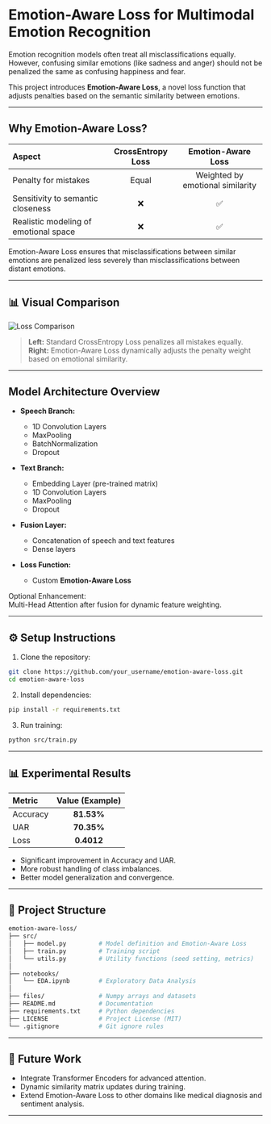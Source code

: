 <!-- # Emotion-Aware Loss for Multimodal Emotion Recognition

A novel approach to enhance emotion recognition models by introducing a **semantic-aware custom loss function**, improving robustness when dealing with semantically similar emotional classes.

---

## 📚 Problem Statement

Emotion recognition from **multimodal inputs** (speech and text) often faces challenges due to the semantic closeness of emotional classes.  
For example:
- Confusing *anger* and *sadness* is more acceptable than confusing *happiness* and *sadness*.

Traditional loss functions (like categorical cross-entropy) treat all mistakes equally, which is not ideal for such tasks.

---

## 🌟 Our Contribution: Emotion-Aware Loss

We propose a **custom loss function** called **Emotion-Aware Loss**, which dynamically adjusts the penalty based on the similarity between emotional classes.

✅ Misclassifications between similar emotions are penalized less.  
✅ Dissimilar confusions are penalized more.

---

## 🧩 Key Components

### 1. Similarity Matrix

We define a **custom similarity matrix** between emotions based on semantic relationships:

| Emotion    | Anger | Surprise | Happiness | Sadness | Neutral |
|------------|:-----:|:--------:|:---------:|:-------:|:-------:|
| **Anger**     | 1.0   | 0.5      | 0.2       | 0.6     | 0.3     |
| **Surprise**  | 0.5   | 1.0      | 0.6       | 0.4     | 0.5     |
| **Happiness** | 0.2   | 0.6      | 1.0       | 0.2     | 0.5     |
| **Sadness**   | 0.6   | 0.4      | 0.2       | 1.0     | 0.5     |
| **Neutral**   | 0.3   | 0.5      | 0.5       | 0.5     | 1.0     |

> The closer two emotions are, the higher their similarity score.

---

### 2. Modified Loss Function

Instead of the standard Categorical Crossentropy, we redefine the loss as:

Emotion-Aware Weighted Loss = CrossEntropy × Similarity(y_true, y_pred)


Thus:
- Confusing similar classes = small penalty
- Confusing distant classes = higher penalty

---

## Model Architecture

A **Multimodal Fusion Network** combining speech and text modalities:

- **Speech Branch**:  
  - 1D Convolutions (Conv1D)
  - MaxPooling
  - BatchNormalization
  - Dropout
  
- **Text Branch**:  
  - Embedding Layer
  - Conv1D (instead of Conv2D for better sequence modeling)
  - MaxPooling
  - Dropout

- **Fusion Layer**:  
  - Concatenation
  - Dense layers
  - Softmax output for 5 emotional classes

- **Attention Layer** *(Optional enhancement)*:
  - Multi-Head Attention or Simple Self-Attention after fusion for dynamic feature weighting.

---

## ⚙️ Experimental Setup

- **Dataset**:  
  Preprocessed multimodal dataset (speech features + tokenized and padded texts)

- **Cross-validation**:  
  5-Fold Stratified CV for robust evaluation

- **Metrics**:  
  - Accuracy
  - UAR (Unweighted Average Recall)
  - Cross-Entropy Loss

- **Optimization**:  
  - Adam Optimizer
  - EarlyStopping on validation accuracy

---

## 📊 Results

**With Emotion-Aware Loss:**
- Higher accuracy across folds
- Improved UAR (more balanced performance across classes)
- Lower average loss (better training stability)

| Metric                | Value (Example) |
|------------------------|:---------------:|
| Average Accuracy       | **82.53%**      |
| Average UAR            | **70.35%**      |
| Average Loss           | **0.4012**      |

---

## 📈 Conclusion

Introducing **Emotion-Aware Loss** in multimodal emotion recognition:
- Makes the model **more tolerant to semantically close mistakes**.
- Enhances both **accuracy** and **generalization**.
- Provides a **robust framework** for any classification task with similar class overlaps.

---

## 🛠 Project Structure

```bash
├── src/                    # Source code
│   ├── model.py            # Model definition and loss function
│   ├── train.py            # Training script
│   ├── utils.py            # Helper functions (seed, metrics, etc.)
│
├── notebooks/              # Notebooks for exploratory data analysis
│   └── EDA.ipynb
│
├── README.md               # Project documentation (this file)
├── requirements.txt        # Dependencies list
├── LICENSE                 # License (e.g., MIT)
└── .gitignore              # Ignored files/folders -->
# Emotion-Aware Loss for Multimodal Emotion Recognition

Emotion recognition models often treat all misclassifications equally. However, confusing similar emotions (like sadness and anger) should not be penalized the same as confusing happiness and fear.

This project introduces **Emotion-Aware Loss**, a novel loss function that adjusts penalties based on the semantic similarity between emotions.

---

## Why Emotion-Aware Loss?

| Aspect | CrossEntropy Loss | Emotion-Aware Loss |
|:------|:-----------------:|:------------------:|
| Penalty for mistakes | Equal | Weighted by emotional similarity |
| Sensitivity to semantic closeness | ❌ | ✅ |
| Realistic modeling of emotional space | ❌ | ✅ |

Emotion-Aware Loss ensures that misclassifications between similar emotions are penalized less severely than misclassifications between distant emotions.

---

## 📊 Visual Comparison

![Loss Comparison](assets/picture.png)

> **Left:** Standard CrossEntropy Loss penalizes all mistakes equally.  
> **Right:** Emotion-Aware Loss dynamically adjusts the penalty weight based on emotional similarity.

---

## Model Architecture Overview

- **Speech Branch:**
  - 1D Convolution Layers
  - MaxPooling
  - BatchNormalization
  - Dropout

- **Text Branch:**
  - Embedding Layer (pre-trained matrix)
  - 1D Convolution Layers
  - MaxPooling
  - Dropout

- **Fusion Layer:**
  - Concatenation of speech and text features
  - Dense layers

- **Loss Function:**
  - Custom **Emotion-Aware Loss**

Optional Enhancement:  
Multi-Head Attention after fusion for dynamic feature weighting.

---

## ⚙️ Setup Instructions

1. Clone the repository:
```bash
git clone https://github.com/your_username/emotion-aware-loss.git
cd emotion-aware-loss
```

2. Install dependencies:
```bash
pip install -r requirements.txt
```

3. Run training:
```bash
python src/train.py
```

---

## 📊 Experimental Results

| Metric   | Value (Example) |
|:---------|:---------------:|
| Accuracy | **81.53%**       |
| UAR      | **70.35%**       |
| Loss     | **0.4012**       |

- Significant improvement in Accuracy and UAR.
- More robust handling of class imbalances.
- Better model generalization and convergence.

---

## 📆 Project Structure

```bash
emotion-aware-loss/
├── src/
│   ├── model.py         # Model definition and Emotion-Aware Loss
│   ├── train.py         # Training script
│   └── utils.py         # Utility functions (seed setting, metrics)
│
├── notebooks/
│   └── EDA.ipynb        # Exploratory Data Analysis
│
├── files/               # Numpy arrays and datasets
├── README.md            # Documentation
├── requirements.txt     # Python dependencies
├── LICENSE              # Project License (MIT)
└── .gitignore           # Git ignore rules
```

---

## 🚀 Future Work

- Integrate Transformer Encoders for advanced attention.
- Dynamic similarity matrix updates during training.
- Extend Emotion-Aware Loss to other domains like medical diagnosis and sentiment analysis.

---

